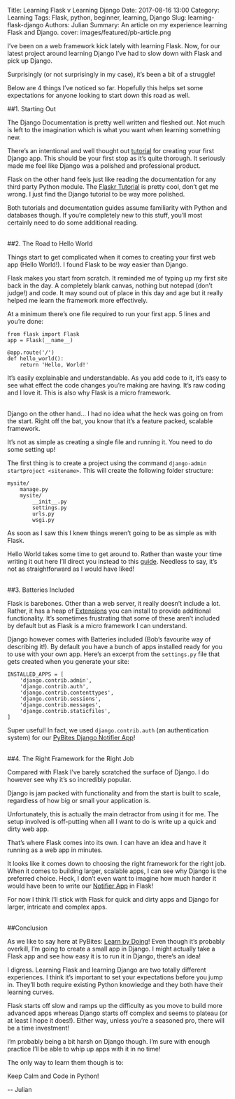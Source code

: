 Title: Learning Flask v Learning Django
Date: 2017-08-16 13:00
Category: Learning
Tags: Flask, python, beginner, learning, Django
Slug: learning-flask-django
Authors: Julian
Summary: An article on my experience learning Flask and Django.
cover: images/featured/pb-article.png

I’ve been on a web framework kick lately with learning Flask. Now, for our latest project around learning Django I’ve had to slow down with Flask and pick up Django.

Surprisingly (or not surprisingly in my case), it’s been a bit of a struggle!

Below are 4 things I’ve noticed so far. Hopefully this helps set some expectations for anyone looking to start down this road as well.


##1. Starting Out

The Django Documentation is pretty well written and fleshed out. Not much is left to the imagination which is what you want when learning something new.

There’s an intentional and well thought out [tutorial](https://docs.djangoproject.com/en/1.11/intro/tutorial01/) for creating your first Django app. This should be your first stop as it’s quite thorough. It seriously made me feel like Django was a polished and professional product.

Flask on the other hand feels just like reading the documentation for any third party Python module. The [Flaskr Tutorial](http://flask.pocoo.org/docs/0.12/tutorial/introduction/) is pretty cool, don’t get me wrong. I just find the Django tutorial to be way more polished.

Both tutorials and documentation guides assume familiarity with Python and databases though. If you’re completely new to this stuff, you’ll most certainly need to do some additional reading.


<br>
##2. The Road to Hello World

Things start to get complicated when it comes to creating your first web app (Hello World!). I found Flask to be *way* easier than Django.

Flask makes you start from scratch. It reminded me of typing up my first site back in the day. A completely blank canvas, nothing but notepad (don’t judge!) and code.
It may sound out of place in this day and age but it really helped me learn the framework more effectively.

At a minimum there’s one file required to run your first app. 5 lines and you’re done:

~~~~
from flask import Flask
app = Flask(__name__)

@app.route('/')
def hello_world():
    return 'Hello, World!'
~~~~

It’s easily explainable and understandable. As you add code to it, it’s easy to see what effect the code changes you’re making are having. It’s raw coding and I love it. This is also why Flask is a micro framework.

<br>
Django on the other hand… I had no idea what the heck was going on from the start. Right off the bat, you know that it’s a feature packed, scalable framework.

It’s not as simple as creating a single file and running it. You need to do some setting up!

The first thing is to create a project using the command `django-admin startproject <sitename>`. This will create the following folder structure:

~~~~
mysite/
    manage.py
    mysite/
        __init__.py
        settings.py
        urls.py
        wsgi.py
~~~~

As soon as I saw this I knew things weren’t going to be as simple as with Flask.

Hello World takes some time to get around to. Rather than waste your time writing it out here I’ll direct you instead to this [guide](http://dfpp.readthedocs.io/en/latest/chapter_01.html). Needless to say, it’s not as straightforward as I would have liked!


<br>
##3. Batteries Included

Flask is barebones. Other than a web server, it really doesn’t include a lot. Rather, it has a heap of [Extensions](http://flask.pocoo.org/extensions/) you can install to provide additional functionality. It’s sometimes frustrating that some of these aren’t included by default but as Flask is a micro framework I can understand.

Django however comes with Batteries included (Bob’s favourite way of describing it!). By default you have a bunch of apps installed ready for you to use with your own app. Here’s an excerpt from the `settings.py` file that gets created when you generate your site:

~~~~
INSTALLED_APPS = [
    'django.contrib.admin',
    'django.contrib.auth',
    'django.contrib.contenttypes',
    'django.contrib.sessions',
    'django.contrib.messages',
    'django.contrib.staticfiles',
]
~~~~

Super useful! In fact, we used `django.contrib.auth` (an authentication system) for our [PyBites Django Notifier App](https://github.com/pybites/django-registration)!


<br>
##4. The Right Framework for the Right Job

Compared with Flask I’ve barely scratched the surface of Django. I do however see why it’s so incredibly popular.

Django is jam packed with functionality and from the start is built to scale, regardless of how big or small your application is.

Unfortunately, this is actually the main detractor from using it for me. The setup involved is off-putting when all I want to do is write up a quick and dirty web app.

That’s where Flask comes into its own. I can have an idea and have it running as a web app in minutes.

It looks like it comes down to choosing the right framework for the right job. When it comes to building larger, scalable apps, I can see why Django is the preferred choice. Heck, I don’t even want to imagine how much harder it would have been to write our [Notifier App](https://github.com/pybites/django-registration) in Flask!

For now I think I’ll stick with Flask for quick and dirty apps and Django for larger, intricate and complex apps.

<br>
##Conclusion

As we like to say here at PyBites: [Learn by Doing](https://pybit.es/learn-by-doing.html)! Even though it’s probably overkill, I’m going to create a small app in Django. I might actually take a Flask app and see how easy it is to run it in Django, there’s an idea!

I digress. Learning Flask and learning Django are two totally different experiences. I think it’s important to set your expectations before you jump in. They’ll both require existing Python knowledge and they both have their learning curves.

Flask starts off slow and ramps up the difficulty as you move to build more advanced apps whereas Django starts off complex and seems to plateau (or at least I hope it does!). Either way, unless you’re a seasoned pro, there will be a time investment!

I’m probably being a bit harsh on Django though. I’m sure with enough practice I’ll be able to whip up apps with it in no time!

The only way to learn them though is to:

Keep Calm and Code in Python!

-- Julian

